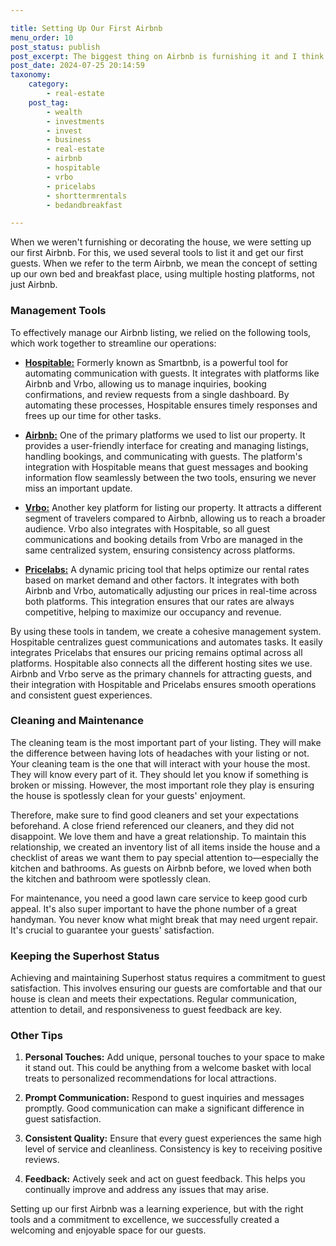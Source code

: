 ```yaml
---

title: Setting Up Our First Airbnb
menu_order: 10
post_status: publish
post_excerpt: The biggest thing on Airbnb is furnishing it and I think we did a wonderful job.
post_date: 2024-07-25 20:14:59
taxonomy:
    category:
        - real-estate
    post_tag:
        - wealth
        - investments
        - invest
        - business
        - real-estate
        - airbnb
        - hospitable
        - vrbo
        - pricelabs
        - shorttermrentals
        - bedandbreakfast

---
```

When we weren't furnishing or decorating the house, we were setting up our first Airbnb. For this, we used several tools to list it and get our first guests. When we refer to the term Airbnb, we mean the concept of setting up our own bed and breakfast place, using multiple hosting platforms, not just Airbnb.

### Management Tools

To effectively manage our Airbnb listing, we relied on the following tools, which work together to streamline our operations:

* **[Hospitable:](https://hospitable.com/?grsf=arian-b97euc)** Formerly known as Smartbnb, is a powerful tool for automating communication with guests. It integrates with platforms like Airbnb and Vrbo, allowing us to manage inquiries, booking confirmations, and review requests from a single dashboard. By automating these processes, Hospitable ensures timely responses and frees up our time for other tasks.

* **[Airbnb:](https://airbnb.com)** One of the primary platforms we used to list our property. It provides a user-friendly interface for creating and managing listings, handling bookings, and communicating with guests. The platform's integration with Hospitable means that guest messages and booking information flow seamlessly between the two tools, ensuring we never miss an important update.

* **[Vrbo:](https://vrbo.com)** Another key platform for listing our property. It attracts a different segment of travelers compared to Airbnb, allowing us to reach a broader audience. Vrbo also integrates with Hospitable, so all guest communications and booking details from Vrbo are managed in the same centralized system, ensuring consistency across platforms.

* **[Pricelabs:](https://pricelabs.co)** A dynamic pricing tool that helps optimize our rental rates based on market demand and other factors. It integrates with both Airbnb and Vrbo, automatically adjusting our prices in real-time across both platforms. This integration ensures that our rates are always competitive, helping to maximize our occupancy and revenue.

By using these tools in tandem, we create a cohesive management system. Hospitable centralizes guest communications and automates tasks. It easily integrates Pricelabs that ensures our pricing remains optimal across all platforms. Hospitable also connects all the different hosting sites we use. Airbnb and Vrbo serve as the primary channels for attracting guests, and their integration with Hospitable and Pricelabs ensures smooth operations and consistent guest experiences.

### Cleaning and Maintenance

The cleaning team is the most important part of your listing. They will make the difference between having lots of headaches with your listing or not. Your cleaning team is the one that will interact with your house the most. They will know every part of it. They should let you know if something is broken or missing. However, the most important role they play is ensuring the house is spotlessly clean for your guests' enjoyment.

Therefore, make sure to find good cleaners and set your expectations beforehand. A close friend referenced our cleaners, and they did not disappoint. We love them and have a great relationship. To maintain this relationship, we created an inventory list of all items inside the house and a checklist of areas we want them to pay special attention to—especially the kitchen and bathrooms. As guests on Airbnb before, we loved when both the kitchen and bathroom were spotlessly clean.

For maintenance, you need a good lawn care service to keep good curb appeal. It's also super important to have the phone number of a great handyman. You never know what might break that may need urgent repair. It's crucial to guarantee your guests' satisfaction.

### Keeping the Superhost Status

Achieving and maintaining Superhost status requires a commitment to guest satisfaction. This involves ensuring our guests are comfortable and that our house is clean and meets their expectations. Regular communication, attention to detail, and responsiveness to guest feedback are key.

### Other Tips

1. **Personal Touches:** Add unique, personal touches to your space to make it stand out. This could be anything from a welcome basket with local treats to personalized recommendations for local attractions.

2. **Prompt Communication:** Respond to guest inquiries and messages promptly. Good communication can make a significant difference in guest satisfaction.

3. **Consistent Quality:** Ensure that every guest experiences the same high level of service and cleanliness. Consistency is key to receiving positive reviews.

4. **Feedback:** Actively seek and act on guest feedback. This helps you continually improve and address any issues that may arise.

Setting up our first Airbnb was a learning experience, but with the right tools and a commitment to excellence, we successfully created a welcoming and enjoyable space for our guests.
